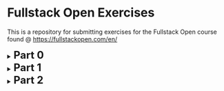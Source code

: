 # Fullstack Open Exercises

This is a repository for submitting exercises for the Fullstack Open course found @ https://fullstackopen.com/en/
<details>
<summary><b style="font-size:x-large">Part 0</b></summary>

## Exercise 0.4
* NewNoteDiagram.md
## Exercise 0.5
* SingleAppDiagram.md
## Exercise 0.6
* SingleAppNewNote.md
</details>

<details>
<summary><b style="font-size:x-large">Part 1</b></summary>

## Exercises 1.1 - 1.5
* courseinfo/
## Exercises 1.6 - 1.11
* unicafe/
## Exercises 1.12 - 1.14
* anecdotes/
</details>

<details>
<summary><b style="font-size:x-large">Part 2</b></summary>

## Exercises 2.1 - 2.5
* courseinfo/
## Exercises 2.6 - 2.17
* phonebook/
## Exercises 2.18 - 2.20
* countries/
</details>